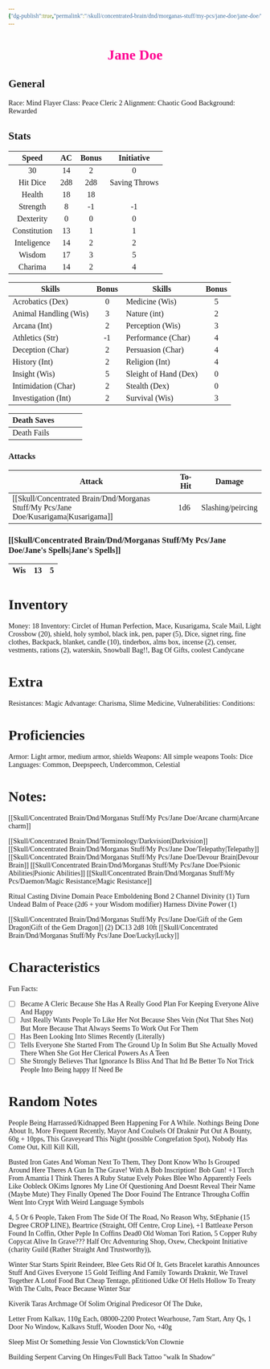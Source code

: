 ```yaml
---
{"dg-publish":true,"permalink":"/skull/concentrated-brain/dnd/morganas-stuff/my-pcs/jane-doe/jane-doe/","tags":["Tagless"],"noteIcon":""}
---
```


<style id="Force_Custom_Fonts" type="text/css">@font-face{font-style:normal;font-family:"Merriweather";src:local("Merriweather")}@font-face{font-style:bolder;font-family:"Merriweather";src:local("Merriweather")}@font-face{font-style:normal;font-family:"Merriweather";src:local("Merriweather");unicode-range:U+0-FF,U+2E80-9FFF,U+F900-FAFF,U+FE30-FE4F,U+20000-2FA1F}@font-face{font-style:bolder;font-family:"Merriweather";src:local("Merriweather");unicode-range:U+0-FF,U+2E80-9FFF,U+F900-FAFF,U+FE30-FE4F,U+20000-2FA1F}@font-face{font-style:normal;font-family:"Merriweather";src:local("Merriweather");unicode-range:U+0-FF}@font-face{font-style:bolder;font-family:"Merriweather";src:local("Merriweather");unicode-range:U+0-FF}:not(pre):not(code):not(textarea):not(tt):not(kbd):not(samp):not(var){font-family:"Merriweather"!important}pre,code,textarea,tt,kbd,samp,var{font-family:monospace!important}pre *,code *,textarea *,tt *,kbd *,samp *,var *{font-family:monospace!important}</style>


# <center><span style="color:#FF0093">Jane Doe </span></center>




## General
 Race:  Mind Flayer
 Class: Peace Cleric 2
 Alignment: Chaotic Good
 Background: Rewarded


## Stats

|    Speed     | AC  | Bonus |  Initiative   |
| :----------: | :-: | :---: | :-----------: |
|      30      | 14  |   2   |       0       |
|   Hit Dice   | 2d8 |  2d8  | Saving Throws |
|    Health    | 18  |  18   |               |
|   Strength   |  8  |  -1   |      -1       |
|  Dexterity   |  0  |   0   |       0       |
| Constitution | 13  |   1   |       1       |
| Inteligence  | 14  |   2   |       2       |
|    Wisdom    | 17  |   3   |       5       |
|   Charima    | 14  |   2   |       4       |

| Skills                | Bonus | Skills                | Bonus |
| --------------------- | :---: | --------------------- | :---: |
| Acrobatics (Dex)      |    0   | Medicine (Wis)        |5       |
| Animal Handling (Wis) |     3  | Nature (int)          | 2      |
| Arcana (Int)          |      2 | Perception (Wis)      |  3     |
| Athletics (Str)       |       -1| Performance (Char)    |  4     |
| Deception (Char)      | 2      | Persuasion (Char)     |    4   |
| History (Int)         |  2     | Religion (Int)        |     4  |
| Insight (Wis)         |   5    | Sleight of Hand (Dex) | 0      |
| Intimidation (Char)   |    2   | Stealth (Dex)         |  0     |
| Investigation (Int)   |     2  | Survival (Wis)        |   3    |

| Death Saves  |     |     |     |
| ------------ | --- | --- | --- |
| Death Fails |     |     |     |
### Attacks

| Attack         | To-Hit | Damage            |
| -------------- | ------ | ----------------- |
| [[Skull/Concentrated Brain/Dnd/Morganas Stuff/My Pcs/Jane Doe/Kusarigama\|Kusarigama]] | 1d6    | Slashing/peircing |

### [[Skull/Concentrated Brain/Dnd/Morganas Stuff/My Pcs/Jane Doe/Jane's Spells\|Jane's Spells]]

| Wis|    13 |    5 |
| ------------ | --- | --- |

# Inventory

Money: 18
Inventory: Circlet of Human Perfection, Mace, Kusarigama, Scale Mail, Light Crossbow (20), shield, holy symbol, black ink, pen, paper (5), Dice, signet ring, fine clothes, Backpack, blanket, candle (10), tinderbox, alms box, incense (2), censer, vestments, rations (2), waterskin, Snowball Bag!!, Bag Of Gifts, coolest Candycane
# Extra
Resistances: Magic
Advantage: Charisma, Slime Medicine, 
Vulnerabilities: 
Conditions: 
  

# Proficiencies
		
Armor:  Light armor, medium armor, shields
Weapons:  All simple weapons
Tools: Dice
Languages: Common, Deepspeech, Undercommon, Celestial

# Notes: 

[[Skull/Concentrated Brain/Dnd/Morganas Stuff/My Pcs/Jane Doe/Arcane charm\|Arcane charm]]

[[Skull/Concentrated Brain/Dnd/Terminology/Darkvision\|Darkvision]]
[[Skull/Concentrated Brain/Dnd/Morganas Stuff/My Pcs/Jane Doe/Telepathy\|Telepathy]]
[[Skull/Concentrated Brain/Dnd/Morganas Stuff/My Pcs/Jane Doe/Devour Brain\|Devour Brain]]
[[Skull/Concentrated Brain/Dnd/Morganas Stuff/My Pcs/Jane Doe/Psionic Abilities\|Psionic Abilities]]
	[[Skull/Concentrated Brain/Dnd/Morganas Stuff/My Pcs/Daemon/Magic Resistance\|Magic Resistance]]

Ritual Casting
Divine Domain
	Peace
Emboldening Bond 2
Channel Divinity (1)
  Turn Undead
  Balm of Peace (2d6 + your Wisdom modifier)
Harness Divine Power (1)

[[Skull/Concentrated Brain/Dnd/Morganas Stuff/My Pcs/Jane Doe/Gift of the Gem Dragon\|Gift of the Gem Dragon]] (2) DC13 2d8 10ft
[[Skull/Concentrated Brain/Dnd/Morganas Stuff/My Pcs/Jane Doe/Lucky\|Lucky]]


# Characteristics 

Fun Facts:
- [ ] Became A Cleric Because She Has A Really Good Plan For Keeping Everyone Alive And Happy
- [ ] Just Really Wants People To Like Her Not Because Shes Vein (Not That Shes Not) But More Because That Always Seems To Work Out For Them
- [ ] Has Been Looking Into Slimes Recently (Literally)
- [ ] Tells Everyone She Started From The Ground Up In Solim But She Actually Moved There When She Got Her Clerical Powers As A Teen
- [ ] She Strongly Believes That Ignorance Is Bliss And That Itd Be Better To Not Trick People Into Being happy If Need Be

# Random Notes
People Being Harrassed/Kidnapped
	Been Happening For A While. Nothings Being Done About It, More Frequent Recently, Mayor And Coulsels Of Draknir Put Out A Bounty, 60g + 10pps, This Graveyeard This Night (possible Congrefation Spot), Nobody Has Come Out, Kill Kill Kill, 

Busted Iron Gates And Woman Next To Them,
They Dont Know Who Is Grouped Around Here
Theres A Gun In The Grave!
With A Bob Inscription! Bob Gun!
+1 Torch From Amantia
I Think Theres A Ruby Statue
Evely Pokes Blee Who Apparently Feels Like Oobleck
OKims Ignores My Line Of Questioning And Doesnt Reveal Their Name (Maybe Mute)
They Finally Opened The Door
Fouind The Entrance Througha Coffin
Went Into Crypt With Weird Language Symbols

4, 5 Or 6 People, Taken From The Side Of The Road, No Reason Why, 
StEphanie (15 Degree CROP LINE),  Beartrice (Straight, Off Centre, Crop Line),
+1 Battleaxe
Person Found In Coffin, Other Peple In Coffins Dead0
Old Woman Tori
Ration, 5 Copper
Ruby Copycat Alive In Grave???
Half Orc Adventuring Shop, Oxew, Checkpoint Initiative (charity Guild (Rather Straight And Trustworthy)), 

Winter Star Starts
Spirit Reindeer, Blee Gets Rid Of It, Gets Bracelet
karathis Announces Stuff And Gives Everyone 15 Gold
Teifling And Family Towards Draknir, We Travel Together
A Lotof Food But Cheap Tentage, 
pEtitioned Udke Of Hells Hollow To Treaty With The Cults, 
Peace Because Winter Star

Kiverik Taras Archmage Of Solim Original Predicesor Of The Duke, 

Letter From Kalkav, 110g Each, 08000-2200 Protect Wearhouse, 7am Start, Any Qs, 1 Door No Window, Kalkavs Stuff, Wooden Door No, +40g

Sleep Mist Or Something
Jessie Von Clownstick/Von Clownie

Building Serpent Carving On Hinges/Full Back Tattoo  "walk In Shadow"